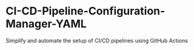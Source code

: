 # CI-CD-Pipeline-Configuration-Manager-YAML
Simplify and automate the setup of CI/CD pipelines using GitHub Actions
